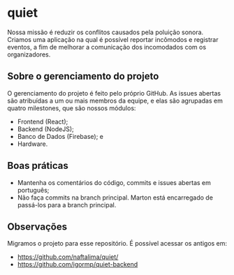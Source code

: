 # quiet

Nossa missão é reduzir os conflitos causados pela poluição sonora. Criamos uma aplicação na qual é possível reportar incômodos e registrar eventos, a fim de melhorar a comunicação dos incomodados com os organizadores.

## Sobre o gerenciamento do projeto

O gerenciamento do projeto é feito pelo próprio GitHub. As issues abertas são atribuídas a um ou mais membros da equipe, e elas são agrupadas em quatro milestones, que são nossos módulos:
* Frontend (React);
* Backend (NodeJS);
* Banco de Dados (Firebase); e
* Hardware.

## Boas práticas

* Mantenha os comentários do código, commits e issues abertas em português;
* Não faça commits na branch principal. Marton está encarregado de passá-los para a branch principal.

## Observações

Migramos o projeto para esse repositório. É possível acessar os antigos em:
* https://github.com/naftalima/quiet/
* https://github.com/igormp/quiet-backend